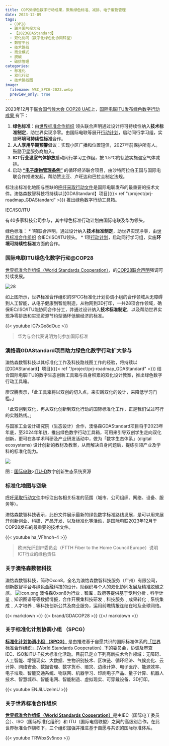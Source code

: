 ```yaml
---
title: COP28绿色数字行动成果，聚焦绿色标准、减排、电子废物管理
date: 2023-12-09
tags:
  - COP28
  - 联合国气候大会
  - 【2023GDAStandard】
  - 双化协同（数字化绿色化协同转型）
  - 数智平台
  - 技术路线
  - 商业模式
  - 脱碳
  - 碳排管理
categories:
  - 标准化
  - 双化行动
  - 技术路线图
image:
  filename: WSC_SPCG-2023.webp
  preview_only: true
---
```


2023年12月于[联合国气候大会 COP28 UAE](https://www.cop28.com/)上，[国际电联ITU发布绿色数字行动成果 ](https://www.itu.int/initiatives/green-digital-action-atcop28/about/outcomes/)有下：

1. **绿色标准**：由[世界标准合作组织](https://www.worldstandardscooperation.org/) 领头联合声明通过设计将可持续性纳入**技术标准制定**，助世界实现净零。由国际电联等展开[行动计划](http://www.itu.int/initiatives/green-digital-action-atcop28/wp-content/uploads/sites/4/2023/12/Call-to-Action-Pillar4-Green-standards.pdf)，启动同行学习组，实施**环境可持续性标准**合作。
2. **人人享用早期预警**倡议：实现小区广播和位置短信，2027年前保护所有人。鼓励卫星服务商加入。
3. **ICT行业温室气体排放**启动同行学习工作组，按 1.5°C的轨迹实施温室气体减排。
4. 启动 **[“电子废物管理条例”](https://www.itu.int/hub/2023/12/how-to-reduce-e-waste-and-build-circular-economies/)** 的循环经济联合项目，由沙特阿拉伯王国与国际电联合作推进发起，帮助赞比亚、卢旺达和巴拉圭制定法规。

标注出标准化地图与空缺的[呼吁采取行动文件](https://www.itu.int/initiatives/green-digital-action-atcop28/wp-content/uploads/sites/4/2023/12/Call-to-Action-Pillar4-Green-standards.pdf)是国际电联发布的最重要的技术文件。澳恪森数智科技将持续以[【GDAStandard】项目]({{< ref "/project/prj-roadmap_GDAStandard" >}})
推出绿色数字行动工具箱。

<!--more-->

IEC/ISO/ITU

有40多家科技公司参与，其中绿色标准行动计划由国际电联及华为领头。

绿色标准：
	* 1项联合声明，通过设计纳入**技术标准制定**，助世界实现净零，由[世界标准合作组织](https://www.worldstandardscooperation.org/) 会IEC/ISO/ITU领头。
	* 1项[行动计划](http://www.itu.int/initiatives/green-digital-action-atcop28/wp-content/uploads/sites/4/2023/12/Call-to-Action-Pillar4-Green-standards.pdf)，启动同行学习组，实施**环境可持续性标准**方面的合作。

### 国际电联ITU绿色化数字行动@COP28 

[世界标准合作组织（World Standards Cooperation）](https://www.worldstandardscooperation.org/)，的[COP28联合声明](https://www.worldstandardscooperation.org/wp-content/uploads/2023/11/WSC_Statement_Standards-Digital_8_Nov_2023.pdf)强调可持续发展。

![28](WSC_SPCG-2023.webp)

如上图所示，世界标准合作组织的SPCG标准化计划协调小组的合作领域从无障碍到人工智能，从电子健康到智能制造，从物网到3D打印，一共28项合作领域，确保IEC/ISO/ITU能协同合作分工，并通过设计纳入**技术标准制定**，以及帮助世界实现净零排放和实现资源节约型循环低碳经济的标准。

{{< youtube lC7xGx8dOuc >}}

> 华为与会代表说明为何参加国际标准

### 澳恪森GDAStandard项目助力绿色化数字行动扩大参与

澳恪森数智科技以其标准化工作及科技路线图工作的经验，将持续以[【GDAStandard】项目]({{< ref "/project/prj-roadmap_GDAStandard" >}})
结合国际电联ITU的数字生态创新工具箱与自身积累的双化设计教案，推出绿色数字行动工具箱。

廖汉腾表示，「此工具箱将以双创的切入点，来实践双化的设计，来降低学习门槛。」

「此双创到双化，再从双化创新到双化行动的国际标准化工作，正是我们试过可行的实践路线。」

与国家工业设计研究院（生态设计）合作，澳恪森GDAStandard项目将于2023年年底，至2024年年初，推出绿色数字行动工具箱，可用来引导双创学生走向双化创新，更可在各学术科研及产业研发活动中，做为「数字生态体系」(digital ecosystems) 设计创新的教材及教案，从而解决自身问题后，提练引领产业及学科的标准化能力。


![](ITU-D-Digital_Inno_Ecosystem.zh.png)

图：[国际电联](https://www.itu.int/Pages/VariationRoot.aspx "ITU")>[ITU-D](https://www.itu.int/en/ITU-D/Pages/default.aspx "The site of the Telecommunication Development Sector of the International Telecommunication Union")数字创新生态系统资源

### 标准化地图与空缺

[呼吁采取行动文件](https://www.itu.int/initiatives/green-digital-action-atcop28/wp-content/uploads/sites/4/2023/12/Call-to-Action-Pillar4-Green-standards.pdf)中标注出各相关标准的范围（城市、公司组织、网络、设备、服务等）。

澳恪森数智科技表示，此份文件展示最新的绿色数字标准路线发展，是可以用来展开创新创业、科研、产品开发、以及标准化等活动，是国际电联2023年12月于COP28发布的最重要的技术文件。

{{< youtube ha_VFhnoh-4 >}}

> 欧洲光纤到户委员会（FTTH Fiber to the Home Council Europe）说明ICT行业的绿色责任

### 关于澳恪森数智科技
澳恪森数智科技，简称Oxon8，全名为澳恪森数智科技服务（广州）有限公司，创新数智平台与绿色金融科技的设计，助组织与个人的双化协同发展及精准脱碳之旅。
![icon.png](icon.png)
澳恪森Oxon8为行业﹑智库﹑政府等提供基于专利分析﹑科学计量﹑知识图谱等等数据情报，合作开展集科技研发﹑科技服务﹑成果转化﹑系统集成﹑人才培养﹑等科技创新公共及商业服务，运用前瞻情报连结在地及全球网络。

{{< markdown >}}
{{< brand/GDACOP28 >}}
{{</ markdown >}}

### 关于标准化计划协调小组 （SPCG）

**[标准化计划协调小组 （SPCG）](https://www.worldstandardscooperation.org/what-we-do/spcg/)** 是由推进基于自愿共识的国际标准体系的[「世界标准合作组织」（World Standards Cooperation）](https://www.worldstandardscooperation.org/)下的委员会，协调及审查IEC、ISO和ITU-T技术标准化活动。目前已定立下列高新技术合作领域：无障碍、人工智能、增强现实、大数据、生物识别技术、区块链、循环经济、气候变化、云计算、网络安全、数据管理、数字货币、赈灾、边缘计算、电子医疗、能源效率、电子垃圾、智能交通系统、物联网、机器学习、印刷电子产品、量子计算、机器人技术、智慧城市、智能电网、智能制造、虚拟现实、可穿戴设备、3D打印。

{{< youtube ENJiLUzelmU >}}

### 关于世界标准合作组织

[**世界标准合作组织（World Standards Cooperation）**](https://www.worldstandardscooperation.org/)是由IEC（国际电工委员会）、ISO（国际标准化组织）和 ITU（国际电信联盟）之间的高级别合作。在此世界标准合作旗帜下，三个组织加强并推进基于自愿与共识的国际标准体系。


{{< youtube TRWbxSv5noo >}}